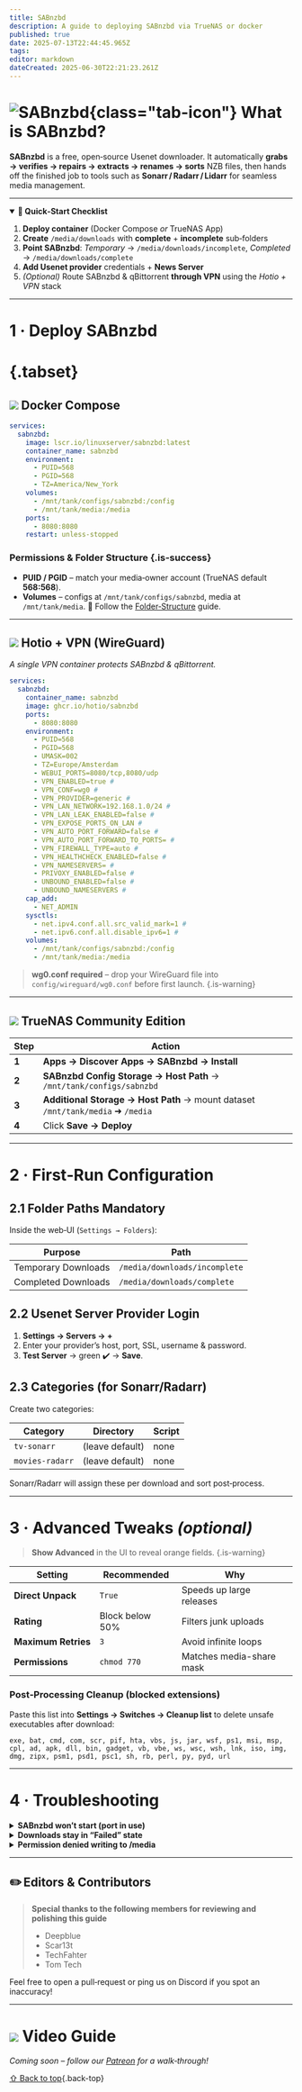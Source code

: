 ```yaml
---
title: SABnzbd
description: A guide to deploying SABnzbd via TrueNAS or docker
published: true
date: 2025-07-13T22:44:45.965Z
tags: 
editor: markdown
dateCreated: 2025-06-30T22:21:23.261Z
---
```


# ![SABnzbd](/sabnzbd.png){class="tab-icon"} What is SABnzbd?

**SABnzbd** is a free, open‑source Usenet downloader.  It automatically **grabs → verifies → repairs → extracts → renames → sorts** NZB files, then hands off the finished job to tools such as **Sonarr / Radarr / Lidarr** for seamless media management.

---

<details class="quickstart" open>
<summary><strong>🚀 Quick‑Start Checklist</strong></summary>

1. **Deploy container** (Docker Compose *or* TrueNAS App)
2. **Create** `/media/downloads` with **complete** + **incomplete** sub‑folders
3. **Point SABnzbd**: *Temporary* → `/media/downloads/incomplete`, *Completed* → `/media/downloads/complete`
4. **Add Usenet provider** credentials + **News Server**
5. *(Optional)* Route SABnzbd & qBittorrent **through VPN** using the *Hotio + VPN* stack

</details>

---

# 1 · Deploy SABnzbd

# {.tabset}

## <img src="/docker.png" class="tab-icon"> Docker Compose

```yaml
services:
  sabnzbd:
    image: lscr.io/linuxserver/sabnzbd:latest
    container_name: sabnzbd
    environment:
      - PUID=568
      - PGID=568
      - TZ=America/New_York
    volumes:
      - /mnt/tank/configs/sabnzbd:/config
      - /mnt/tank/media:/media
    ports:
      - 8080:8080
    restart: unless-stopped
```

### Permissions & Folder Structure {.is-success}

* **PUID / PGID** – match your media‑owner account (TrueNAS default **568:568**).
* **Volumes** – configs at `/mnt/tank/configs/sabnzbd`, media at `/mnt/tank/media`.
  📌 Follow the [Folder‑Structure](/Folder-Structure) guide.

---

## <img src="/docker.png" class="tab-icon"> Hotio + VPN (WireGuard)

*A single VPN container protects SABnzbd & qBittorrent.*

```yaml
services:
  sabnzbd:
    container_name: sabnzbd
    image: ghcr.io/hotio/sabnzbd
    ports:
      - 8080:8080
    environment:
      - PUID=568
      - PGID=568
      - UMASK=002
      - TZ=Europe/Amsterdam
      - WEBUI_PORTS=8080/tcp,8080/udp
      - VPN_ENABLED=true #
      - VPN_CONF=wg0 #
      - VPN_PROVIDER=generic #
      - VPN_LAN_NETWORK=192.168.1.0/24 #
      - VPN_LAN_LEAK_ENABLED=false #
      - VPN_EXPOSE_PORTS_ON_LAN #
      - VPN_AUTO_PORT_FORWARD=false #
      - VPN_AUTO_PORT_FORWARD_TO_PORTS= #
      - VPN_FIREWALL_TYPE=auto #
      - VPN_HEALTHCHECK_ENABLED=false #
      - VPN_NAMESERVERS= #
      - PRIVOXY_ENABLED=false #
      - UNBOUND_ENABLED=false #
      - UNBOUND_NAMESERVERS #
    cap_add:
      - NET_ADMIN
    sysctls:
      - net.ipv4.conf.all.src_valid_mark=1 #
      - net.ipv6.conf.all.disable_ipv6=1 #
    volumes:
      - /mnt/tank/configs/sabnzbd:/config
      - /mnt/tank/media:/media
```

> **wg0.conf required** – drop your WireGuard file into `config/wireguard/wg0.conf` before first launch. {.is-warning}

---

## <img src="/truenas.png" class="tab-icon"> TrueNAS Community Edition

| Step  | Action                                                                          |
| ----- | ------------------------------------------------------------------------------- |
| **1** | **Apps → Discover Apps → SABnzbd → Install**                                    |
| **2** | **SABnzbd Config Storage → Host Path** → `/mnt/tank/configs/sabnzbd`            |
| **3** | **Additional Storage → Host Path** → mount dataset `/mnt/tank/media` ➜ `/media` |
| **4** | Click **Save → Deploy**                                                         |

---

# 2 · First‑Run Configuration

## 2.1 Folder Paths  <span class="chip">Mandatory</span>

Inside the web‑UI (`Settings → Folders`):

| Purpose             | Path                          |
| ------------------- | ----------------------------- |
| Temporary Downloads | `/media/downloads/incomplete` |
| Completed Downloads | `/media/downloads/complete`   |

## 2.2 Usenet Server  <span class="chip">Provider Login</span>

1. **Settings → Servers → +**
2. Enter your provider’s host, port, SSL, username & password.
3. **Test Server** → green ✔️ → **Save**.

## 2.3 Categories (for Sonarr/Radarr)

Create two categories:

| Category        | Directory       | Script |
| --------------- | --------------- | ------ |
| `tv-sonarr`     | (leave default) | none   |
| `movies-radarr` | (leave default) | none   |

Sonarr/Radarr will assign these per download and sort post‑process.

---

# 3 · Advanced Tweaks *(optional)*

> **Show Advanced** in the UI to reveal orange fields. {.is-warning}

| Setting             | Recommended     | Why                      |
| ------------------- | --------------- | ------------------------ |
| **Direct Unpack**   | `True`          | Speeds up large releases |
| **Rating**          | Block below 50% | Filters junk uploads     |
| **Maximum Retries** | `3`             | Avoid infinite loops     |
| **Permissions**     | `chmod 770`     | Matches media-share mask |

### Post‑Processing Cleanup (blocked extensions)

Paste this list into **Settings → Switches → Cleanup list** to delete unsafe executables after download:

```
exe, bat, cmd, com, scr, pif, hta, vbs, js, jar, wsf, ps1, msi, msp, cpl, ad, apk, dll, bin, gadget, vb, vbe, ws, wsc, wsh, lnk, iso, img, dmg, zipx, psm1, psd1, psc1, sh, rb, perl, py, pyd, url
```

---

# 4 · Troubleshooting

<details><summary><strong>SABnzbd won’t start (port in use)</strong></summary>
Another service (often Hotio/qBittorrent) is already bound to 8080. Change Web UI port in your compose file or TrueNAS form.
</details>

<details>
  <summary><strong>Downloads stay in “Failed” state</strong></summary>

* **Missing par2 binaries** — enable *Repair* in **Settings → Switches**
* **News‑server article age too low** — switch to a provider with **> 3000 days** retention.

</details>

<details><summary><strong>Permission denied writing to /media</strong></summary>
Ensure host path uses the same PUID/PGID as Sonarr/Radarr (TrueNAS: 568:568) or run `chown -R 568:568 /mnt/tank/media`.
</details>

---

## ✏️ Editors & Contributors

> **Special thanks to the following members for reviewing and polishing this guide**
>
> * Deepblue
> * Scar13t
> * TechFahter
> * Tom Tech

Feel free to open a pull‑request or ping us on Discord if you spot an inaccuracy!

---

# <img src="/patreon-light.png" class="tab-icon"> Video Guide

*Coming soon – follow our [Patreon](https://www.patreon.com/serversathome) for a walk‑through!*

[⇧ Back to top](#what-is-sabnzbd){.back-top}
